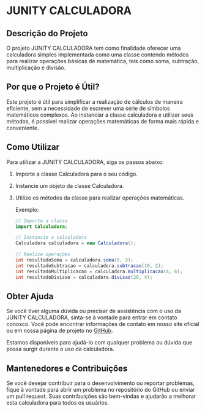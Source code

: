 # JUNITY CALCULADORA

## Descrição do Projeto
O projeto JUNITY CALCULADORA tem como finalidade oferecer uma calculadora simples implementada como uma classe contendo métodos para realizar operações básicas de matemática, tais como soma, subtração, multiplicação e divisão.

## Por que o Projeto é Útil?
Este projeto é útil para simplificar a realização de cálculos de maneira eficiente, sem a necessidade de escrever uma série de símbolos matemáticos complexos. Ao instanciar a classe calculadora e utilizar seus métodos, é possível realizar operações matemáticas de forma mais rápida e conveniente.

## Como Utilizar
Para utilizar a JUNITY CALCULADORA, siga os passos abaixo:

1. Importe a classe Calculadora para o seu código.
2. Instancie um objeto da classe Calculadora.
3. Utilize os métodos da classe para realizar operações matemáticas.
   
   Exemplo:
   ```java
   // Importe a classe
   import Calculadora;

   // Instancie a calculadora
   Calculadora calculadora = new Calculadora();

   // Realize operações
   int resultadoSoma = calculadora.soma(5, 3);
   int resultadoSubtracao = calculadora.subtracao(10, 2);
   int resultadoMultiplicacao = calculadora.multiplicacao(4, 6);
   int resultadoDivisao = calculadora.divisao(20, 4);

## Obter Ajuda
Se você tiver alguma dúvida ou precisar de assistência com o uso da JUNITY CALCULADORA, sinta-se à vontade para entrar em contato conosco. Você pode encontrar informações de contato em nosso site oficial ou em nossa página de projeto no [GitHub](link-do-seu-repositorio).

Estamos disponíveis para ajudá-lo com qualquer problema ou dúvida que possa surgir durante o uso da calculadora.

## Mantenedores e Contribuições
Se você desejar contribuir para o desenvolvimento ou reportar problemas, fique à vontade para abrir um problema no repositório do GitHub ou enviar um pull request. Suas contribuições são bem-vindas e ajudarão a melhorar esta calculadora para todos os usuários.
